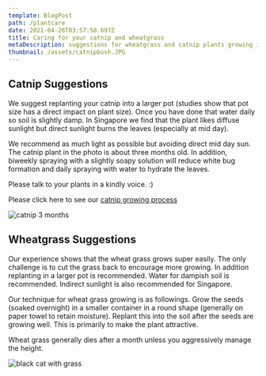 ```yaml
---
template: BlogPost
path: /plantcare
date: 2021-04-26T03:57:58.697Z
title: Caring for your catnip and wheatgrass
metaDescription: suggestions for wheatgrass and catnip plants growing in singapore
thumbnail: /assets/catnipbush.JPG
---
```

## Catnip Suggestions

We suggest replanting your catnip into a larger pot (studies show that pot size has a  direct impact on plant size).  Once you have done that water daily so soil is slightly damp.  In Singapore we find that the plant likes diffuse sunlight but direct sunlight burns the leaves (especially at mid day).

We recommend as much light as possible but avoiding direct mid day sun.  The catnip plant in the photo is about three months old.  In addition, biweekly spraying with a slightly soapy solution will reduce white bug formation and daily spraying with water to hydrate the leaves.

Please talk to your plants in a kindly voice.  :)

Please click here to see our [catnip growing process](/images/Catnip_growing_process.pdf)



![catnip 3 months](/assets/catnipbush.JPG "catnip at 3 months in age")

## Wheatgrass Suggestions

Our experience shows that the wheat grass grows super easily.  The only challenge is to cut the grass back to encourage more growing.  In addition replanting in a larger pot is recommended.  Water for dampish soil is recommended.  Indirect sunlight is also recommended for Singapore.

Our technique for wheat grass growing is as followings.  Grow the seeds (soaked overnight) in a smaller container in a round shape (generally on paper towel to retain moisture).  Replant this into the soil after the seeds are growing well.  This is primarily to make the plant attractive.

Wheat grass generally dies after a month unless you aggressively manage the height.

![black cat with grass](/assets/wheatg-blackcat.jpeg "Black cat nibbling on grass")
